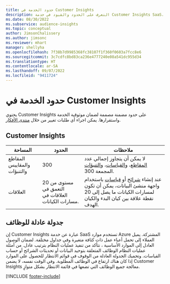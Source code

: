 ```yaml
---
title: حدود الخدمة في Customer Insights
description: التعرف على الحدود والقيود في خدمة Customer Insights SaaS.
ms.date: 08/30/2022
ms.subservice: audience-insights
ms.topic: conceptual
author: JimsonChalissery
ms.author: jimsonc
ms.reviewer: mhart
manager: shellyha
ms.openlocfilehash: 7f38b7d9985368fc38107f1f360f0603a7fcc8e6
ms.sourcegitcommit: 3c7cdfc8bd83ca236e4777240e08a541dc955d34
ms.translationtype: HT
ms.contentlocale: ar-SA
ms.lasthandoff: 09/07/2022
ms.locfileid: "9411724"
---
```

# <a name="service-limits-in-customer-insights"></a>حدود الخدمة في Customer Insights

 يحتوي Customer Insights على حدود مضمنة مصممة لضمان موثوقية الخدمة واستقرارها. يمكن اجراء أي طلبات تغيير من خلال [منتدى الأفكار](https://go.microsoft.com/fwlink/?linkid=2074172).

## <a name="customer-insights"></a>Customer Insights

| المساحة  | الحدود  | ملاحظات  |
|-------------|---------------------------------------------------------------------|---------------------------------------------------------------------|
| المقاطع والمقاييس والتنبؤات | 300  | لا يمكن أن يتجاوز إجمالي عدد [المقاطع](segments.md)، و[القياسات](measures.md)، و[التنبؤات](predictions-overview.md) المجمعة 300.  |
| العلاقات | 20 مستوى من التعمق في العلاقات في مسارات الكيانات. | عند إنشاء [شرائح](segments.md) أو [قياسات](measures.md) باستخدام واجهة منشئ البيانات، يمكن أن تكون لمسارات الكيانات ما يصل إلى 20 نقطة علاقة بين كيان البدء والكيان الهدف.  |

## <a name="fair-scheduling-of-jobs"></a>جدولة عادلة للوظائف

إن Customer Insights عبارة عن خدمة SaaS تستخدم موارد Azure المشتركة. يميل العملاء إلى تحمل أعباء عمل ذات كثافة متغيرة وفي جداول مختلفة. لضمان الوصول العادل إلى الموارد الأساسية ، نتأكد من تنفيذ عمليات النظام بترتيب عادل. من أمثلة عمليات النظام الوظائف المتعلقة بتوحيد البيانات أو تحديثات الشرائح أو حساب القياسات. وتحميك الجدولة العادلة من الوقوف في قوائم الانتظار للحصول على الموارد إذا كان هناك ارتفاع في الوظائف المطلوبة. وفي الوقت نفسه، لا يضمن Customer Insights معالجة جميع الوظائف التي تضعها في قائمة الانتظار بشكل متوازٍ.

[!INCLUDE [footer-include](includes/footer-banner.md)]
